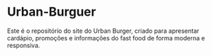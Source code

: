 # Urban-Burguer
Este é o repositório do site do Urban Burger, criado para apresentar cardápio, promoções e informações do fast food de forma moderna e responsiva.
